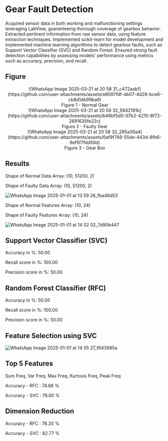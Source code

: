 # Gear Fault Detection
Acquired sensor data in both working and malfunctioning settings leveraging LabView, guaranteeing thorough coverage of gearbox behavior. Extracted pertinent information from raw sensor data, using feature extraction techniques.	Implemented scikit-learn for model development and implemented machine learning algorithms to detect gearbox faults, such as Support Vector Classifier (SVC) and Random Forest. Ensured strong fault detection capabilities by assessing models' performance using metrics such as accuracy, precision, and recall.

## Figure
<p align="center">
![WhatsApp Image 2025-03-21 at 20 58 31_c472aabf](https://github.com/user-attachments/assets/e8097fdf-db07-4d28-bce6-cb8d1db99ba6)<br/>
Figure 1 - Normal Gear<br/>
![WhatsApp Image 2025-03-21 at 20 58 32_5842191b](https://github.com/user-attachments/assets/b46bf5d0-07b2-4210-8f72-2691635fe22c)<br/>
Figure 2 - Faulty Gear<br/>
![WhatsApp Image 2025-03-21 at 20 58 32_285a39a4](https://github.com/user-attachments/assets/6af9f748-55de-443d-8fb6-9ef5f7fdd59d)<br/>
Figure 3 - Gear Box<br/>
</p>

## Results
Shape of Normal Data Array: (10, 51200, 2)

Shape of Faulty Data Array: (10, 51200, 2)

![WhatsApp Image 2025-01-01 at 13 59 26_fba48d53](https://github.com/user-attachments/assets/962592cb-a4b4-45db-a5a8-9eb18fec4c8e)

Shape of Normal Features Array: (10, 24)

Shape of Faulty Features Array: (10, 24)

![WhatsApp Image 2025-01-01 at 14 02 02_7d90b447](https://github.com/user-attachments/assets/57c4f1ab-7ace-4fdb-80c8-fcbca7175f53)

## Support Vector Classifier (SVC)
Accuracy in %: 50.00 

Recall score in %: 100.00 

Precision score in %: 50.00

## Random Forest Classifier (RFC)
Accuracy in %: 50.00 

Recall score in %: 100.00 

Precision score in %: 50.00

## Feature Selection using SVC
![WhatsApp Image 2025-01-01 at 14 05 27_f643985a](https://github.com/user-attachments/assets/658ec375-8bdf-4078-82c6-600e6b40799e)

## Top 5 Features 
  Sum Freq, Var Freq, Max Freq, Kurtosis Freq, Peak Freq

Accuracy - RFC : 74.66 %

Accuracy - SVC : 78.00 %

## Dimension Reduction

Accuracy - RFC : 78.20 %

Accuracy - SVC : 82.77 %
